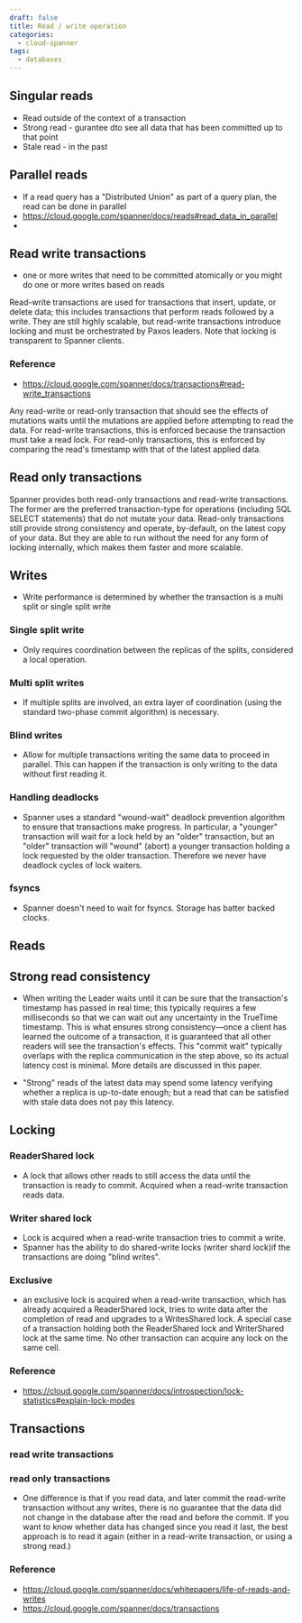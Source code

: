 ```yaml
---
draft: false
title: Read / write operation
categories:
  - cloud-spanner
tags:
  - databases
---
```

## Singular reads
- Read outside of the context of a transaction
- Strong read - gurantee dto see all data that has been committed up to that point
- Stale read - in the past 

## Parallel reads 
- If a read query has a "Distributed Union" as part of a query plan, the read can be done in parallel
- https://cloud.google.com/spanner/docs/reads#read_data_in_parallel
- 
## Read write transactions
- one or more writes that need to be committed atomically or you might do one or more writes based on reads

Read-write transactions are used for transactions that insert, update, or delete data; this includes transactions that perform reads followed by a write. They are still highly scalable, but read-write transactions introduce locking and must be orchestrated by Paxos leaders. Note that locking is transparent to Spanner clients.

### Reference 
- https://cloud.google.com/spanner/docs/transactions#read-write_transactions

Any read-write or read-only transaction that should see the effects of mutations waits until the mutations are applied before attempting to read the data. For read-write transactions, this is enforced because the transaction must take a read lock. For read-only transactions, this is enforced by comparing the read's timestamp with that of the latest applied data.

## Read only transactions
Spanner provides both read-only transactions and read-write transactions. The former are the preferred transaction-type for operations (including SQL SELECT statements) that do not mutate your data. Read-only transactions still provide strong consistency and operate, by-default, on the latest copy of your data. But they are able to run without the need for any form of locking internally, which makes them faster and more scalable. 
## Writes 

- Write performance is determined by whether the transaction is a multi split or single split write

### Single split write
- Only requires coordination between the replicas of the splits, considered a local operation. 

### Multi split writes
- If multiple splits are involved, an extra layer of coordination (using the standard two-phase commit algorithm) is necessary.

### Blind writes 
- Allow for multiple transactions writing the same data to proceed in parallel. This can happen if the transaction is only writing to the data without first reading it.


### Handling deadlocks

- Spanner uses a standard "wound-wait" deadlock prevention algorithm to ensure that transactions make progress. In particular, a "younger" transaction will wait for a lock held by an "older" transaction, but an "older" transaction will "wound" (abort) a younger transaction holding a lock requested by the older transaction. Therefore we never have deadlock cycles of lock waiters.

### fsyncs

- Spanner doesn't need to wait for fsyncs. Storage has batter backed clocks.

## Reads 
## Strong read consistency

- When writing the Leader waits until it can be sure that the transaction's timestamp has passed in real time; this typically requires a few milliseconds so that we can wait out any uncertainty in the TrueTime timestamp. This is what ensures strong consistency—once a client has learned the outcome of a transaction, it is guaranteed that all other readers will see the transaction's effects. This "commit wait" typically overlaps with the replica communication in the step above, so its actual latency cost is minimal. More details are discussed in this paper.

-  "Strong" reads of the latest data may spend some latency verifying whether a replica is up-to-date enough; but a read that can be satisfied with stale data does not pay this latency. 


## Locking

### ReaderShared lock 
- A lock that allows other reads to still access the data until the transaction is ready to commit. Acquired when a read-write transaction reads data. 

### Writer shared lock
- Lock is acquired when a read-write transaction tries to commit a write.
- Spanner has the ability to do shared-write locks (writer shard lock)if the transactions are doing "blind writes".

### Exclusive
 - an exclusive lock is acquired when a read-write transaction, which has already acquired a ReaderShared lock, tries to write data after the completion of read and upgrades to a WritesShared lock. A special case of a transaction holding both the ReaderShared lock and WriterShared lock at the same time. No other transaction can acquire any lock on the same cell.

### Reference

- https://cloud.google.com/spanner/docs/introspection/lock-statistics#explain-lock-modes

## Transactions 

### read write transactions

### read only transactions
- One difference is that if you read data, and later commit the read-write transaction without any writes, there is no guarantee that the data did not change in the database after the read and before the commit. If you want to know whether data has changed since you read it last, the best approach is to read it again (either in a read-write transaction, or using a strong read.) 


### Reference
- https://cloud.google.com/spanner/docs/whitepapers/life-of-reads-and-writes
- https://cloud.google.com/spanner/docs/transactions